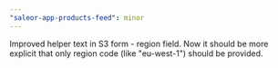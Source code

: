 ```yaml
---
"saleor-app-products-feed": minor
---
```


Improved helper text in S3 form - region field. Now it should be more explicit that only region code (like "eu-west-1") should be provided.
